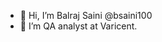 - 👋 Hi, I’m Balraj Saini @bsaini100
- 👀 I’m QA analyst at Varicent.

<!---
bsaini100/bsaini100 is a ✨ special ✨ repository because its `README.md` (this file) appears on your GitHub profile.
You can click the Preview link to take a look at your changes.
--->
